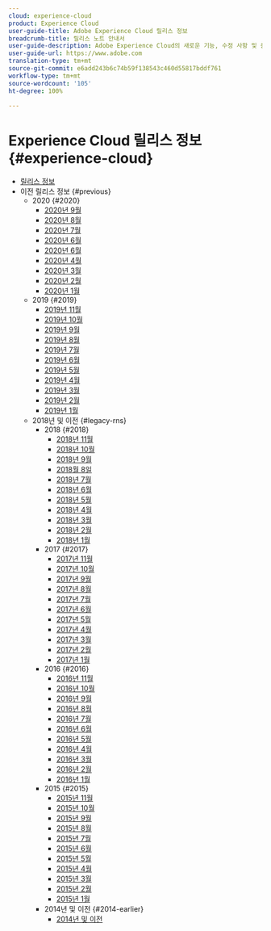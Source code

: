 ```yaml
---
cloud: experience-cloud
product: Experience Cloud
user-guide-title: Adobe Experience Cloud 릴리스 정보
breadcrumb-title: 릴리스 노트 안내서
user-guide-description: Adobe Experience Cloud의 새로운 기능, 수정 사항 및 중요 공지 사항에 대해 알아봅니다.
user-guide-url: https://www.adobe.com
translation-type: tm+mt
source-git-commit: e6add243b6c74b59f138543c460d55817bddf761
workflow-type: tm+mt
source-wordcount: '105'
ht-degree: 100%

---
```



# Experience Cloud 릴리스 정보 {#experience-cloud}

+ [릴리스 정보](current.md)
+ 이전 릴리스 정보 {#previous}
   + 2020 {#2020}
      + [2020년 9월](c-legacy-releases/2020/09102020.md)
      + [2020년 8월](c-legacy-releases/2020/08132020.md)
      + [2020년 7월](c-legacy-releases/2020/07162020.md)
      + [2020년 6월](c-legacy-releases/2020/06182020.md)
      + [2020년 6월](c-legacy-releases/2020/05212020.md)
      + [2020년 4월](c-legacy-releases/2020/04162020.md)
      + [2020년 3월](c-legacy-releases/2020/03122020.md)
      + [2020년 2월](c-legacy-releases/2020/02202020.md)
      + [2020년 1월](c-legacy-releases/2020/01162020.md)
   + 2019 {#2019}
      + [2019년 11월](c-legacy-releases/2019/10312019.md)
      + [2019년 10월](c-legacy-releases/2019/10102019.md)
      + [2019년 9월](c-legacy-releases/2019/09122019.md)
      + [2019년 8월](c-legacy-releases/2019/08082019.md)
      + [2019년 7월](c-legacy-releases/2019/07182019.md)
      + [2019년 6월](c-legacy-releases/2019/06132019.md)
      + [2019년 5월](c-legacy-releases/2019/05092019.md)
      + [2019년 4월](c-legacy-releases/2019/04112019.md)
      + [2019년 3월](c-legacy-releases/2019/03072019.md)
      + [2019년 2월](c-legacy-releases/2019/02072019.md)
      + [2019년 1월](c-legacy-releases/2019/01172019.md)
   + 2018년 및 이전 {#legacy-rns}
      + 2018 {#2018}
         + [2018년 11월](c-legacy-releases/2018/11012018.md)
         + [2018년 10월](c-legacy-releases/2018/10112018.md)
         + [2018년 9월](c-legacy-releases/2018/09132018.md)
         + [2018월 8일](c-legacy-releases/2018/08092018.md)
         + [2018년 7월](c-legacy-releases/2018/07192018.md)
         + [2018년 6월](c-legacy-releases/2018/06142018.md)
         + [2018년 5월](c-legacy-releases/2018/05102018.md)
         + [2018년 4월](c-legacy-releases/2018/04122018.md)
         + [2018년 3월](c-legacy-releases/2018/03082018.md)
         + [2018년 2월](c-legacy-releases/2018/02082018.md)
         + [2018년 1월](c-legacy-releases/2018/01182018.md)
      + 2017 {#2017}
         + [2017년 11월](c-legacy-releases/2017/11092017.md)
         + [2017년 10월](c-legacy-releases/2017/10262017.md)
         + [2017년 9월](c-legacy-releases/2017/09212017.md)
         + [2017년 8월](c-legacy-releases/2017/08172017.md)
         + [2017년 7월](c-legacy-releases/2017/07202017.md)
         + [2017년 6월](c-legacy-releases/2017/06082017.md)
         + [2017년 5월](c-legacy-releases/2017/05182017.md)
         + [2017년 4월 ](c-legacy-releases/2017/04202017.md)
         + [2017년 3월](c-legacy-releases/2017/03092017.md)
         + [2017년 2월](c-legacy-releases/2017/02162017.md)
         + [2017년 1월](c-legacy-releases/2017/01192017.md)
      + 2016 {#2016}
         + [2016년 11월](c-legacy-releases/2016/11102016.md)
         + [2016년 10월](c-legacy-releases/2016/10202016.md)
         + [2016년 9월](c-legacy-releases/2016/09152016.md)
         + [2016년 8월](c-legacy-releases/2016/08182016.md)
         + [2016년 7월](c-legacy-releases/2016/07212016.md)
         + [2016년 6월](c-legacy-releases/2016/06162016.md)
         + [2016년 5월](c-legacy-releases/2016/05192016.md)
         + [2016년 4월 ](c-legacy-releases/2016/04212016.md)
         + [2016년 3월](c-legacy-releases/2016/03172016.md)
         + [2016년 2월](c-legacy-releases/2016/02182016.md)
         + [2016년 1월](c-legacy-releases/2016/01212016.md)
      + 2015 {#2015}
         + [2015년 11월](c-legacy-releases/2015/11052015.md)
         + [2015년 10월](c-legacy-releases/2015/10152015.md)
         + [2015년 9월](c-legacy-releases/2015/09172015.md)
         + [2015년 8월](c-legacy-releases/2015/08202015.md)
         + [2015년 7월](c-legacy-releases/2015/07162015.md)
         + [2015년 6월](c-legacy-releases/2015/06182015.md)
         + [2015년 5월](c-legacy-releases/2015/05212015.md)
         + [2015년 4월](c-legacy-releases/2015/04162015.md)
         + [2015년 3월](c-legacy-releases/2015/03192015.md)
         + [2015년 2월](c-legacy-releases/2015/02192015.md)
         + [2015년 1월](c-legacy-releases/2015/01152015.md)
      + 2014년 및 이전 {#2014-earlier}
         + [2014년 및 이전](c-legacy-releases/2014-earlier.md)
